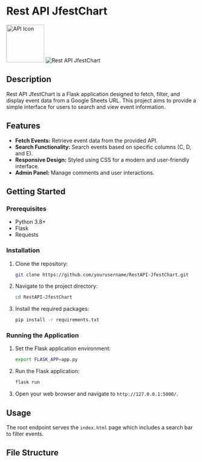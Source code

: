 # Rest API JfestChart
<img src="https://telegra.ph/file/6c780c5a6cb2f6002af31.jpg" alt="API Icon" width="100">
<img src="http://readme-typing-svg.herokuapp.com?color=00FF00&center=true&vCenter=true&multiline=false&lines=Welcome+to+Rest+API" alt="Rest API JfestChart">

## Description

Rest API JfestChart is a Flask application designed to fetch, filter, and display event data from a Google Sheets URL. This project aims to provide a simple interface for users to search and view event information.

## Features

- **Fetch Events:** Retrieve event data from the provided API.
- **Search Functionality:** Search events based on specific columns (C, D, and E).
- **Responsive Design:** Styled using CSS for a modern and user-friendly interface.
- **Admin Panel:** Manage comments and user interactions.

## Getting Started

### Prerequisites

- Python 3.8+
- Flask
- Requests

### Installation

1. Clone the repository:
    ```bash
    git clone https://github.com/yourusername/RestAPI-JfestChart.git
    ```
2. Navigate to the project directory:
    ```bash
    cd RestAPI-JfestChart
    ```
3. Install the required packages:
    ```bash
    pip install -r requirements.txt
    ```

### Running the Application

1. Set the Flask application environment:
    ```bash
    export FLASK_APP=app.py
    ```
2. Run the Flask application:
    ```bash
    flask run
    ```
3. Open your web browser and navigate to `http://127.0.0.1:5000/`.

## Usage

The root endpoint serves the `index.html` page which includes a search bar to filter events.

## File Structure

